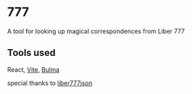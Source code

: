 # 777
A tool for looking up magical correspondences from Liber 777

## Tools used
React, [Vite](https://vitejs.dev/), [Bulma](bulma.io)

special thanks to [liber777json](https://github.com/aj07mm/liber777json)